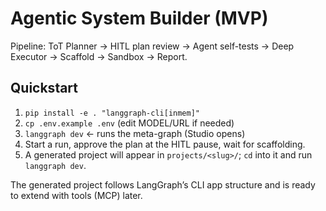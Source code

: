 # Agentic System Builder (MVP)

Pipeline: ToT Planner → HITL plan review → Agent self-tests → Deep Executor → Scaffold → Sandbox → Report.

## Quickstart
1. `pip install -e . "langgraph-cli[inmem]"`
2. `cp .env.example .env` (edit MODEL/URL if needed)
3. `langgraph dev`  ← runs the meta-graph (Studio opens)
4. Start a run, approve the plan at the HITL pause, wait for scaffolding.
5. A generated project will appear in `projects/<slug>/`; `cd` into it and run `langgraph dev`.

The generated project follows LangGraph’s CLI app structure and is ready to extend with tools (MCP) later.

